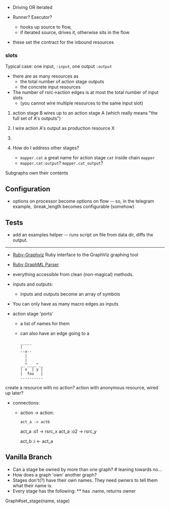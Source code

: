 * Driving OR iterated

* Runner? Executor?
  - hooks up source to flow,
  - if iterated source, drives it, otherwise sits in the flow

* these set the contract for the inbound resources

### slots

Typical case: one input, `:input`, one output `:output`

* there are as many resources as
  - the total number of action stage outputs
  - the concrete input resources
* The number of rsrc->action edges is at most the total number of input slots
  - (you cannot wire multiple resources to the same input slot)


1. action stage B wires up to an action stage A (which really means "the full set of A's outputs")
2. I wire action A's output as production resource X
3. 

4. How do I address other stages?
   - `mapper.cat` a great name for action stage `cat` inside chain `mapper`
   - `mapper.cat:output`? `mapper.cat_output`?

Subgraphs own their contents


## Configuration

* options on processor become options on flow -- so, in the telegram example, 
  :break_length becomes configurable (somehow)
  
## Tests

* add an examples helper -- runs script on file from data dir, diffs the output.



__________________________________________________________________________



* [Ruby-Graphviz](https://github.com/glejeune/Ruby-Graphviz.git) Ruby interface to the GraphViz graphing tool
* [Ruby GraphML Parser](https://github.com/willcannings/ruby-graphml.git)



* everything accessible from clean (non-magical) methods.

* inputs and outputs:
  - inputs and outputs become an array of symbols


* You can only have as many macro edges as inputs

* action stage 'ports'
  - a list of names for them
  - can also have an edge going to a 


        _____
        |
        --v--
          |
          |
        __^____^__
        | x  | y |
        |  foo   |
        ----------

create a resource with no action? action with anonymous resource, wired up later?


* connections:

  - action -> action:
  
        act_a -> actb
        
        


    act_a :o1 -> rsrc_x
    act_a :o2 -> rsrc_y
    
    act_b :i  <- act_a
    
## Vanilla Branch

* Can a stage be owned by more than one graph? # leaning towards no...
* How does a graph 'own' another graph?
* Stages don't(?) have their own names. They need owners to tell them what their name is.
* Every stage has the following:
** has .name, returns owner

Graph#set_stage(name, stage)

